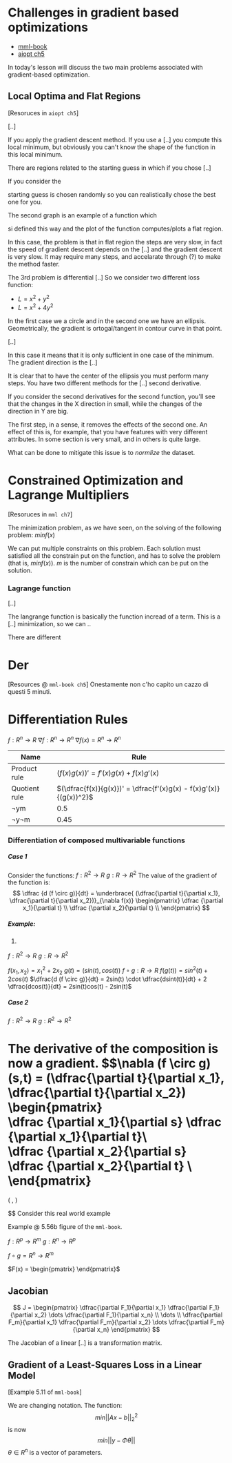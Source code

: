 # Challenges in gradient based optimizations

- [mml-book](https://virtuale.unibo.it/pluginfile.php/1421704/mod_resource/content/0/mml-book_ch5.pdf)
- [aiopt ch5](https://virtuale.unibo.it/pluginfile.php/1432701/mod_resource/content/0/aiopt_ch5.pdf)


In today's lesson will discuss the two main problems associated with gradient-based optimization.

## Local Optima and Flat Regions
\[Resoruces in `aiopt ch5`\]

[..]

If you apply the gradient descent method. 
If you use a [..] you compute this local minimum, but obviously you can't know the shape of the function in this local minimum. 

There are regions related to the starting guess in which if you chose [..]

If you consider the 

starting guess is chosen randomly so you can realistically chose the best one for you. 

The second graph is an example of a function which 


si defined this way and the plot of the function computes/plots a flat region. 

In this case, the problem is that in flat region the steps are very slow, in fact the speed of gradient descent depends on the [..] and the gradient descent is very slow. It may require many steps, and accelarate through (?) to make the method faster.

The 3rd problem is differential [..]
So we consider two different loss function:
- $L = x^2 + y^2$
- $L=x^2 + 4y^2$

 In the first case we a circle and in the second one we have an ellipsis. 
 Geometrically, the gradient is ortogal/tangent in contour curve in that point. 

[..]

In this case it means that it is only sufficient in one case of the minimum. The gradient direction is the [..]

It is clear that to have the center of the ellipsis you must perform many steps. 
You have two different methods for the [..] second derivative. 

If you consider the second derivatives for the second function, you'll see that the changes in the X direction in small, while the changes of the direction in Y are big. 

The first step, in a sense, it removes the effects of the second one.
An effect of this is, for example, that you have features with very different attributes. 
In some section is very small, and in others is quite large.

What can be done to mitigate this issue is to _normlize_ the dataset.


# Constrained Optimization and Lagrange Multipliers

\[Resoruces in `mml ch7`\]

The minimization problem, as we have seen, on the solving of the following problem: 
$min f(x)$

We can put multiple constraints on this problem. Each solution must satisfied all the constrain put on the function, and has to solve the problem (that is, $min f(x)$). 
$m$ is the number of constrain which can be put on the solution. 

### Lagrange function
[..] 

The langrange function is basically the function incread of a term.
This is a [..] minimization, so we can ..

There are different


# Der
\[Resources @ `mml-book ch5`\]
Onestamente non c'ho capito un cazzo di questi 5 minuti. 

# Differentiation Rules

$f:R^n \longrightarrow R$
$\nabla f:R^n \longrightarrow R^n$
$\nabla f(x) = R^n \longrightarrow R^n$


|   Name   | Rule |
|------|------------|
| Product rule   | $(f(x)g(x))' = f'(x)g(x) + f(x)g'(x)$       |
| Quotient rule  | $(\dfrac{f(x)}{g(x)})' = \dfrac{f'(x)g(x) - f(x)g'(x)}{(g(x))^2}$       |
| ¬ym  | 0.5        |
| ¬y¬m | 0.45       |

### Differentiation of composed multivariable functions

##### Case 1
Consider the functions:
$f:R^2 \longrightarrow R$
$g:R \longrightarrow R^2$
The value of the gradient of the function is: 
$$
	\dfrac {d (f \circ g)}{dt} = \underbrace{ (\dfrac{\partial t}{\partial x_1}, \dfrac{\partial t}{\partial x_2})}_{\nabla f(x)}
\begin{pmatrix}  
\dfrac {\partial x_1}{\partial t} \\  
\dfrac {\partial x_2}{\partial t} \\
\end{pmatrix}
$$

##### Example:

1.
$f:R^2 \longrightarrow R$
$g:R \longrightarrow R^2$

$f(x_1, x_2) = x_1^2 + 2x_2$
$g(t) = (sin(t), cos(t))$
$f \circ g : R \longrightarrow R$
$f(g(t)) = sin^2(t) + 2cos(t)$
$\dfrac{d (f \circ g)}{dt} = 2sin(t) \cdot \dfrac{dsint(t)}{dt} + 2 \dfrac{dcos(t)}{dt} = 2sin(t)cos(t) - 2sin(t)$

##### Case 2
$f:R^2 \longrightarrow R$
$g:R^2 \longrightarrow R^2$

The derivative of the composition is now a gradient.
$$\nabla (f \circ g)(s,t) = 
	(\dfrac{\partial t}{\partial x_1}, \dfrac{\partial t}{\partial x_2})
\begin{pmatrix}  
\dfrac {\partial x_1}{\partial s}  \dfrac {\partial x_1}{\partial t}\\  
\dfrac {\partial x_2}{\partial s}
\dfrac {\partial x_2}{\partial t}
\\
\end{pmatrix}
=
( , )

$$
Consider this real world example

Example @ 5.56b figure of the `mml-book`.

$f: R^p \longrightarrow R^m$
$g: R^n \longrightarrow R^p$

$f \circ g = R^n \longrightarrow R^m$

$F(x) = \begin{pmatrix} \end{pmatrix}$

## Jacobian
$$
J = \begin{pmatrix}
\dfrac{\partial F_1}{\partial x_1} \dfrac{\partial F_1}{\partial x_2} \dots \dfrac{\partial F_1}{\partial x_n} \\
\dots  \\
	\dfrac{\partial F_m}{\partial x_1}
	\dfrac{\partial F_m}{\partial x_2}
	\dots
	\dfrac{\partial F_m}{\partial x_n}
\end{pmatrix}
$$

The Jacobian of a linear [..] is a transformation matrix.

## Gradient of a Least-Squares Loss in a Linear Model
\[Example 5.11 of `mml-book`\]

We are changing notation.
The function:
$$
min||Ax-b||^2_2
$$
is now
$$
min||y -\Phi \theta||
$$
$\theta \in R^n$ is a vector of parameters. 